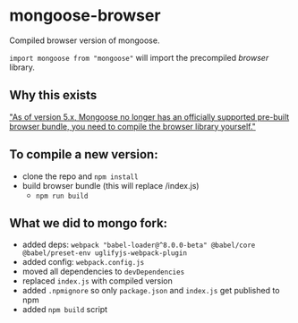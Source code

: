 # mongoose-browser

Compiled browser version of mongoose.

`import mongoose from "mongoose"` will import the precompiled *browser* library.

## Why this exists

["As of version 5.x, Mongoose no longer has an officially supported pre-built browser bundle, you need to compile the browser library yourself."](http://mongoosejs.com/docs/browser.html)

## To compile a new version:

* clone the repo and `npm install`
* build browser bundle (this will replace /index.js)
  * `npm run build`

## What we did to mongo fork:
  * added deps: `webpack "babel-loader@^8.0.0-beta" @babel/core @babel/preset-env uglifyjs-webpack-plugin`
  * added config: `webpack.config.js`
  * moved all dependencies to `devDependencies`
  * replaced `index.js` with compiled version
  * added `.npmignore` so only `package.json` and `index.js` get published to npm
  * added `npm build` script
